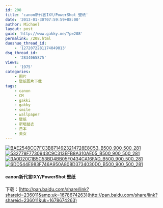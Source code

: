 ```yaml
---
id: 208
title: 'canon新代言IXY/PowerShot 壁纸'
date: '2013-01-30T07:59:59+08:00'
author: Michael
layout: post
guid: 'http://www.gakky.me/?p=208'
permalink: /208.html
duoshuo_thread_id:
    - '1272072281174049013'
dsq_thread_id:
    - '2834065875'
Views:
    - '1975'
categories:
    - 图片
    - 壁纸图片下载
tags:
    - canon
    - CM
    - gakki
    - gakky
    - smile
    - wallpaper
    - 壁纸
    - 新垣结衣
    - 日本
    - 美女
---
```


[![BAE2548CC7FC3B8714923214728E8C53_B500_900_500_281](http://www.yui-aragaki.org/wp-content/uploads/img/BAE2548CC7FC3B8714923214728E8C53_B500_900_500_281.jpeg)](http://www.yui-aragaki.org/wp-content/uploads/img/BAE2548CC7FC3B8714923214728E8C53_B1280_1280_1280_720.jpeg) [![532778F7730943C9C313EFB8A310AE05_B500_900_500_281](http://www.yui-aragaki.org/wp-content/uploads/img/532778F7730943C9C313EFB8A310AE05_B500_900_500_281.jpeg)](http://www.yui-aragaki.org/wp-content/uploads/img/532778F7730943C9C313EFB8A310AE05_B1280_1280_1280_720.jpeg) [![3A0D20C1B5C53BD4BB05F0434CA16FAD_B500_900_500_281](http://www.yui-aragaki.org/wp-content/uploads/img/3A0D20C1B5C53BD4BB05F0434CA16FAD_B500_900_500_281.jpeg)](http://www.yui-aragaki.org/wp-content/uploads/img/3A0D20C1B5C53BD4BB05F0434CA16FAD_B1280_1280_1280_720.jpeg) [![6DD544E983F746A950A808D3734030D0_B500_900_500_281](http://www.yui-aragaki.org/wp-content/uploads/img/6DD544E983F746A950A808D3734030D0_B500_900_500_281.jpeg)](http://www.yui-aragaki.org/wp-content/uploads/img/6DD544E983F746A950A808D3734030D0_B1280_1280_1280_720.jpeg)

#### canon新代言IXY/PowerShot 壁纸

下载：[http://pan.baidu.com/share/link?shareid=236011&amp;uk=1678674263](http://pan.baidu.com/share/link?shareid=236011&uk=1678674263)